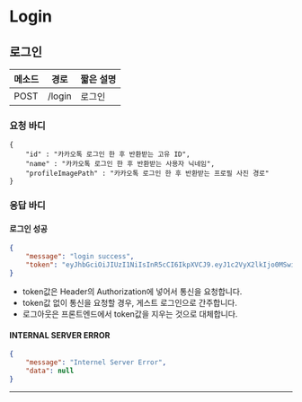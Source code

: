 # Login

## 로그인

| 메소드 | 경로   | 짧은 설명 |
| ------ | ------ | --------- |
| POST   | /login | 로그인    |

### 요청 바디

```
{
	"id" : "카카오톡 로그인 한 후 반환받는 고유 ID",
	"name" : "카카오톡 로그인 한 후 반환받는 사용자 닉네임",
	"profileImagePath" : "카카오톡 로그인 한 후 반환받는 프로필 사진 경로"
}
```

### 응답 바디

#### 로그인 성공

```json
{
    "message": "login success",
    "token": "eyJhbGciOiJIUzI1NiIsInR5cCI6IkpXVCJ9.eyJ1c2VyX2lkIjo0MSwiaWF0IjoxNTM2ODMyMzM4LCJleHAiOjE1Mzk0MjQzMzh9.ssbA-QxKsjgmzw2q9X06F4kDefuLttwGDN8KFFCab8Q"
}
```
- token값은 Header의 Authorization에 넣어서 통신을 요청합니다.
- token값 없이 통신을 요청할 경우, 게스트 로그인으로 간주합니다.
- 로그아웃은 프론트엔드에서 token값을 지우는 것으로 대체합니다.

#### INTERNAL SERVER ERROR

```json
{
    "message": "Internel Server Error",
    "data": null
}
```
------

